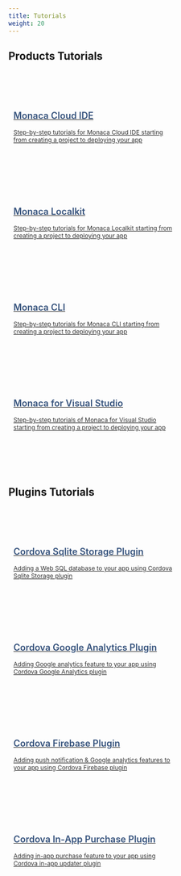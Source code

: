 ```yaml
---
title: Tutorials
weight: 20
---
```


## Products Tutorials   

<div class="container">
    <div class="item">
        <a href="monaca_ide">
            <h3>Monaca Cloud IDE</h3>
            <p>Step-by-step tutorials for Monaca Cloud IDE starting from creating a project to deploying your app</p>
        </a>
    </div>
    <div class="item">
        <a href="monaca_localkit">
            <h3>Monaca Localkit</h3>
            <p>Step-by-step tutorials for Monaca Localkit starting from creating a project to deploying your app</p>
        </a>
    </div>
    <div class="item">
        <a href="monaca_cli">
            <h3>Monaca CLI</h3>
            <p>Step-by-step tutorials for Monaca CLI starting from creating a project to deploying your app</p>
        </a>
    </div>
    <div class="item">
        <a href="monaca_vs">
            <h3>Monaca for Visual Studio</h3>
            <p>Step-by-step tutorials of Monaca for Visual Studio starting from creating a project to deploying your app</p>
        </a>
    </div>
</div> 

## Plugins Tutorials 

<div class="container">
    <div class="item">
        <a href="sqlite">
            <h3>Cordova Sqlite Storage Plugin</h3>
            <p>Adding a Web SQL database to your app using Cordova Sqlite Storage plugin</p>
        </a>
    </div>
    <div class="item">
        <a href="google_analytics">
            <h3>Cordova Google Analytics Plugin</h3>
            <p>Adding Google analytics feature to your app using Cordova Google Analytics plugin</p>
        </a>
    </div>
    <div class="item">
        <a href="firebase">
            <h3>Cordova Firebase Plugin</h3>
            <p>Adding push notification & Google analytics features to your app using Cordova Firebase plugin</p>
        </a>
    </div>
    <div class="item">
        <a href="in-app_purchase">
            <h3>Cordova In-App Purchase Plugin</h3>
            <p>Adding in-app purchase feature to your app using Cordova in-app updater plugin</p>
        </a>
    </div>
</div> 

<style>
    div.container {
        margin-top: 50px;
        width: 100%;
        display: flex;
        -webkit-flex-flow: row wrap;
        justify-content: space-between;
    }
    
    div.item {
        width: 320px;
        margin: 20px 20px 0 0;
        padding: 10px;
        height: 150px;
        display: block;
    }

    div.item a > p {
        margin: 0;
        color:  #333333;
        font-size: 12px;
        font-weight: 400;
        text-align: left;
    }

    div.item a > h3 {
        margin: 15px 0;
        color:  #35527c;
        font-size: 18px;
        font-weight: 600;
        text-align: left;
        border: none;
    }
    
    div.item:hover {
        box-shadow: 0 2px 1px 0 rgba(0,0,0,0.16), 0 0 0 1px rgba(0,0,0,0.08);
        cursor: hand;
        transition-duration: 200ms;
        transition-property: transform, box-shadow, margin, opacity, width;
        transition-timing-function: cubic-bezier(0.4, 0, 0.2, 1);
        background: rgb(250,250,250);
    } 

    #body-inner > footer {
        display: none;
    }
</style>